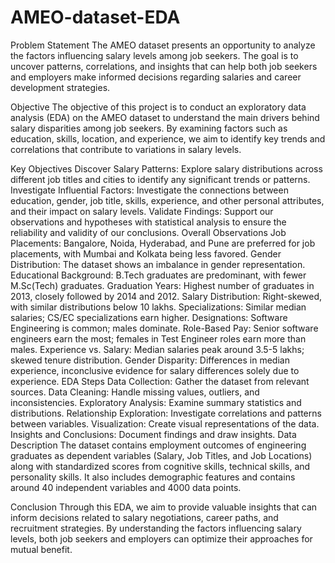 # AMEO-dataset-EDA
Problem Statement
The AMEO dataset presents an opportunity to analyze the factors influencing salary levels among job seekers. The goal is to uncover patterns, correlations, and insights that can help both job seekers and employers make informed decisions regarding salaries and career development strategies.

Objective
The objective of this project is to conduct an exploratory data analysis (EDA) on the AMEO dataset to understand the main drivers behind salary disparities among job seekers. By examining factors such as education, skills, location, and experience, we aim to identify key trends and correlations that contribute to variations in salary levels.

Key Objectives
Discover Salary Patterns: Explore salary distributions across different job titles and cities to identify any significant trends or patterns.
Investigate Influential Factors: Investigate the connections between education, gender, job title, skills, experience, and other personal attributes, and their impact on salary levels.
Validate Findings: Support our observations and hypotheses with statistical analysis to ensure the reliability and validity of our conclusions.
Overall Observations
Job Placements: Bangalore, Noida, Hyderabad, and Pune are preferred for job placements, with Mumbai and Kolkata being less favored.
Gender Distribution: The dataset shows an imbalance in gender representation.
Educational Background: B.Tech graduates are predominant, with fewer M.Sc(Tech) graduates.
Graduation Years: Highest number of graduates in 2013, closely followed by 2014 and 2012.
Salary Distribution: Right-skewed, with similar distributions below 10 lakhs.
Specializations: Similar median salaries; CS/EC specializations earn higher.
Designations: Software Engineering is common; males dominate.
Role-Based Pay: Senior software engineers earn the most; females in Test Engineer roles earn more than males.
Experience vs. Salary: Median salaries peak around 3.5-5 lakhs; skewed tenure distribution.
Gender Disparity: Differences in median experience, inconclusive evidence for salary differences solely due to experience.
EDA Steps
Data Collection: Gather the dataset from relevant sources.
Data Cleaning: Handle missing values, outliers, and inconsistencies.
Exploratory Analysis: Examine summary statistics and distributions.
Relationship Exploration: Investigate correlations and patterns between variables.
Visualization: Create visual representations of the data.
Insights and Conclusions: Document findings and draw insights.
Data Description
The dataset contains employment outcomes of engineering graduates as dependent variables (Salary, Job Titles, and Job Locations) along with standardized scores from cognitive skills, technical skills, and personality skills. It also includes demographic features and contains around 40 independent variables and 4000 data points.

Conclusion
Through this EDA, we aim to provide valuable insights that can inform decisions related to salary negotiations, career paths, and recruitment strategies. By understanding the factors influencing salary levels, both job seekers and employers can optimize their approaches for mutual benefit.
